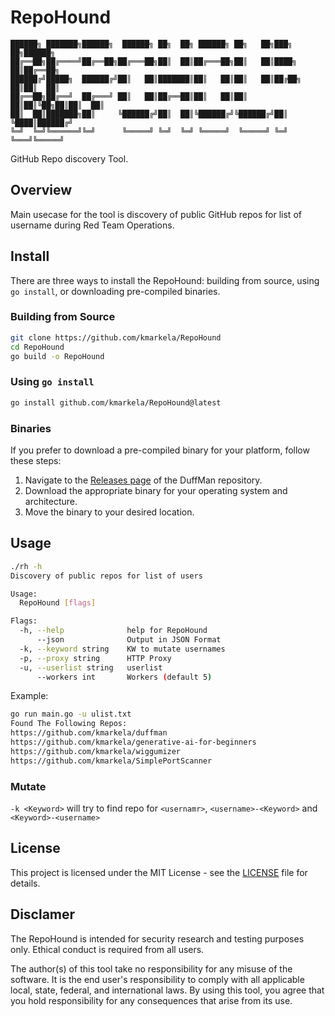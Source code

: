 # RepoHound

```
██████╗ ███████╗██████╗  ██████╗ ██╗  ██╗ ██████╗ ██╗   ██╗███╗   ██╗██████╗ 
██╔══██╗██╔════╝██╔══██╗██╔═══██╗██║  ██║██╔═══██╗██║   ██║████╗  ██║██╔══██╗
██████╔╝█████╗  ██████╔╝██║   ██║███████║██║   ██║██║   ██║██╔██╗ ██║██║  ██║
██╔══██╗██╔══╝  ██╔═══╝ ██║   ██║██╔══██║██║   ██║██║   ██║██║╚██╗██║██║  ██║
██║  ██║███████╗██║     ╚██████╔╝██║  ██║╚██████╔╝╚██████╔╝██║ ╚████║██████╔╝
╚═╝  ╚═╝╚══════╝╚═╝      ╚═════╝ ╚═╝  ╚═╝ ╚═════╝  ╚═════╝ ╚═╝  ╚═══╝╚═════╝
```


GitHub Repo discovery Tool. 


## Overview

Main usecase for the tool is discovery of public GitHub repos for list of username during Red Team Operations. 

## Install 

There are three ways to install the RepoHound: building from source, using `go install`, or downloading pre-compiled binaries.

### Building from Source

```sh
git clone https://github.com/kmarkela/RepoHound
cd RepoHound
go build -o RepoHound
```

### Using `go install`

```sh
go install github.com/kmarkela/RepoHound@latest
```

### Binaries 

If you prefer to download a pre-compiled binary for your platform, follow these steps:

1. Navigate to the [Releases page](https://github.com/kmarkela/RepoHound/releases) of the DuffMan repository.
2. Download the appropriate binary for your operating system and architecture.
3. Move the binary to your desired location.

## Usage

```sh
./rh -h
Discovery of public repos for list of users

Usage:
  RepoHound [flags]

Flags:
  -h, --help              help for RepoHound
      --json              Output in JSON Format
  -k, --keyword string    KW to mutate usernames
  -p, --proxy string      HTTP Proxy
  -u, --userlist string   userlist
      --workers int       Workers (default 5)
```

Example:
```sh
go run main.go -u ulist.txt
Found The Following Repos:
https://github.com/kmarkela/duffman
https://github.com/kmarkela/generative-ai-for-beginners
https://github.com/kmarkela/wiggumizer
https://github.com/kmarkela/SimplePortScanner

```

### Mutate

`-k <Keyword>` will try to find repo for `<usernamr>`, `<username>-<Keyword>` and `<Keyword>-<username>`  

## License 

This project is licensed under the MIT License - see the [LICENSE](./LICENSE) file for details.

## Disclamer 

The RepoHound is intended for security research and testing purposes only. Ethical conduct is required from all users.

The author(s) of this tool take no responsibility for any misuse of the software. It is the end user's responsibility to comply with all applicable local, state, federal, and international laws. By using this tool, you agree that you hold responsibility for any consequences that arise from its use.